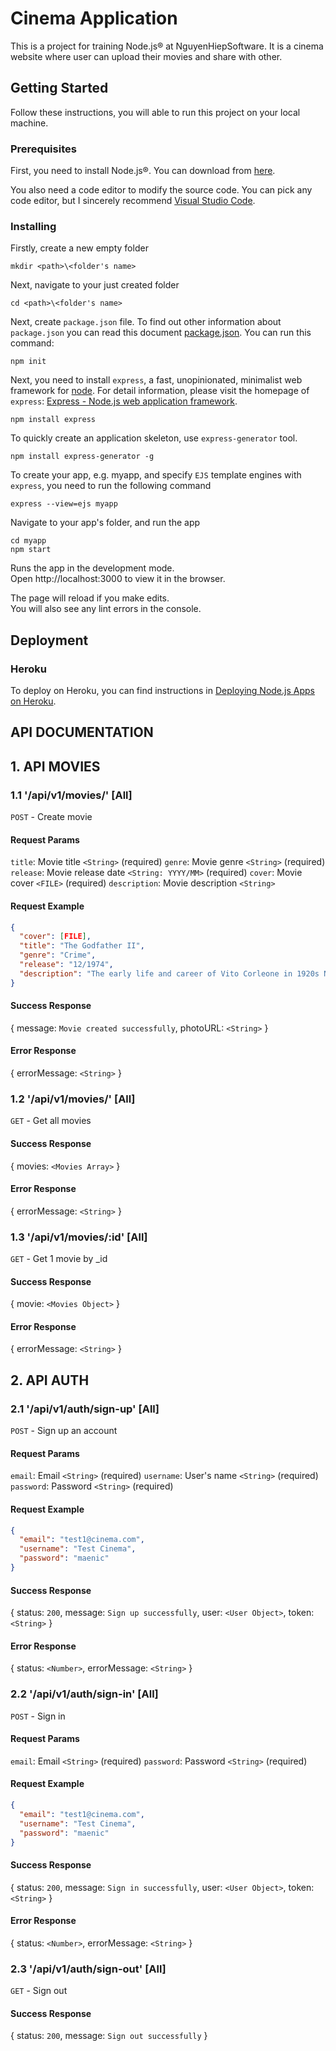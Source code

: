 # Cinema Application
This is a project for training Node.js® at NguyenHiepSoftware. It is a cinema website where user can upload their movies and share with other.

## Getting Started
Follow these instructions, you will able to run this project on your local machine.

### Prerequisites
First, you need to install Node.js®. You can download from [here](https://nodejs.org/dist/v8.9.4/node-v8.9.4-x64.msi).

You also need a code editor to modify the source code. You can pick any code editor, but I sincerely recommend [Visual Studio Code](https://code.visualstudio.com/).

### Installing
Firstly, create a new empty folder
```
mkdir <path>\<folder's name>
```
Next, navigate to your just created folder
```
cd <path>\<folder's name>
```
Next, create `package.json` file. To find out other information about `package.json` you can read this document [package.json]( https://docs.npmjs.com/files/package.json). You can run this command:
```
npm init
```
Next, you need to install `express`, a fast, unopinionated, minimalist web framework for [node](http://nodejs.org/). For detail information, please visit the homepage of `express`: [Express - Node.js web application framework](https://expressjs.com/).
```
npm install express
```
To quickly create an application skeleton, use `express-generator` tool.
```
npm install express-generator -g
```
To create your app, e.g. myapp, and specify `EJS` template engines with `express`, you need to run the following command
```
express --view=ejs myapp
```
Navigate to your app's folder, and run the app
```
cd myapp
npm start
```
Runs the app in the development mode. <br>
Open http://localhost:3000 to view it in the browser.

The page will reload if you make edits. <br>
You will also see any lint errors in the console.

## Deployment 

### Heroku 
To deploy on Heroku, you can find instructions in [Deploying Node.js Apps on Heroku](https://devcenter.heroku.com/articles/deploying-nodejs).

## API DOCUMENTATION
**1. API MOVIES**
----
### 1.1 '/api/v1/movies/' [All]
`POST` - Create movie <br>
#### Request Params
`title`: Movie title `<String>` (required)
`genre`: Movie genre `<String>` (required)
`release`: Movie release date `<String: YYYY/MM>` (required)
`cover`: Movie cover `<FILE>` (required)
`description`: Movie description `<String>`
#### Request Example
```json
{
  "cover": [FILE],
  "title": "The Godfather II",
  "genre": "Crime",
  "release": "12/1974",
  "description": "The early life and career of Vito Corleone in 1920s New York City is portrayed, while his son, Michael, expands and tightens his grip on the family crime syndicate."
}
```
#### Success Response
{ message: `Movie created successfully`, photoURL: `<String>` } <br>
#### Error Response
{ errorMessage: `<String>` } <br>

### 1.2 '/api/v1/movies/' [All]
`GET` - Get all movies <br>
#### Success Response
{ movies: `<Movies Array>` } <br>
#### Error Response
{ errorMessage: `<String>` } <br>

### 1.3 '/api/v1/movies/:id' [All]
`GET` - Get 1 movie by _id <br>
#### Success Response
{ movie: `<Movies Object>` } <br>
#### Error Response
{ errorMessage: `<String>` } <br>

**2. API AUTH**
----
### 2.1 '/api/v1/auth/sign-up' [All]
`POST` - Sign up an account <br>
#### Request Params
`email`: Email `<String>` (required)
`username`: User's name `<String>` (required)
`password`: Password `<String>` (required)
#### Request Example
```json
{
  "email": "test1@cinema.com",
  "username": "Test Cinema",
  "password": "maenic"
}
```
#### Success Response
{ status: `200`, message: `Sign up successfully`, user: `<User Object>`, token: `<String>` } <br>
#### Error Response
{ status: `<Number>`, errorMessage: `<String>` } <br>

### 2.2 '/api/v1/auth/sign-in' [All]
`POST` - Sign in <br>
#### Request Params
`email`: Email `<String>` (required)
`password`: Password `<String>` (required)
#### Request Example
```json
{
  "email": "test1@cinema.com",
  "username": "Test Cinema",
  "password": "maenic"
}
```
#### Success Response
{ status: `200`, message: `Sign in successfully`, user: `<User Object>`, token: `<String>` } <br>
#### Error Response
{ status: `<Number>`, errorMessage: `<String>` } <br>

### 2.3 '/api/v1/auth/sign-out' [All]
`GET` - Sign out <br>
#### Success Response
{ status: `200`, message: `Sign out successfully` } <br>